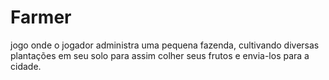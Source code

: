 # Farmer

jogo onde o jogador administra uma pequena fazenda, cultivando diversas plantações em seu solo para assim colher seus frutos e envia-los para a cidade.